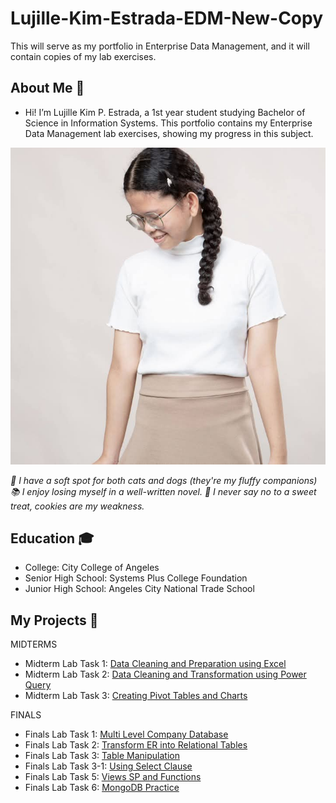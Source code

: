 # Lujille-Kim-Estrada-EDM-New-Copy
This will serve as my portfolio in Enterprise Data Management, and it will contain copies of my lab exercises.
## About Me 🍄
- Hi! I’m Lujille Kim P. Estrada, a 1st year student studying Bachelor of Science in Information Systems. This portfolio contains my Enterprise Data Management lab exercises, showing my progress in this subject.
  
![Sample Output](images/prof.jpg)

*🐾 I have a soft spot for both cats and dogs (they're my fluffy companions)*
*📚 I enjoy losing myself in a well-written novel.*
*🍪 I never say no to a sweet treat, cookies are my weakness.*

## Education 🎓
- College: City College of Angeles
- Senior High School: Systems Plus College Foundation
- Junior High School: Angeles City National Trade School 

## My Projects 📂
MIDTERMS
- Midterm Lab Task 1: [Data Cleaning and Preparation using Excel](Midterm%20Task%201)
- Midterm Lab Task 2: [Data Cleaning and Transformation using Power Query](Midterm%20Task%202)
- Midterm Lab Task 3: [Creating Pivot Tables and Charts](Midterm%20Task%203)

FINALS
- Finals Lab Task 1: [Multi Level Company Database](Finals%20Task%201)
- Finals Lab Task 2: [Transform ER into Relational Tables](Finals%20Task%202)
- Finals Lab Task 3: [Table Manipulation](Finals%20Task%203)
- Finals Lab Task 3-1: [Using Select Clause](Finals%20Task%203-1)
- Finals Lab Task 5: [Views SP and Functions](Finals%20Task%205)
- Finals Lab Task 6: [MongoDB Practice](Finals%20Task%206)

